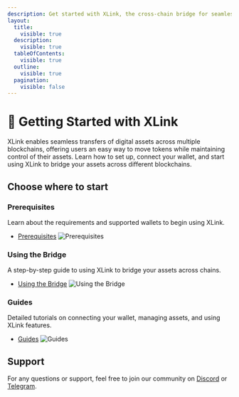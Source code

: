 ```yaml
---
description: Get started with XLink, the cross-chain bridge for seamless asset transfers.
layout:
  title:
    visible: true
  description:
    visible: true
  tableOfContents:
    visible: true
  outline:
    visible: true
  pagination:
    visible: false
---
```


# 🚀 Getting Started with XLink

XLink enables seamless transfers of digital assets across multiple blockchains, offering users an easy way to move tokens while maintaining control of their assets. Learn how to set up, connect your wallet, and start using XLink to bridge your assets across different blockchains.

## Choose where to start

<div class="card-container">

### Prerequisites
Learn about the requirements and supported wallets to begin using XLink.
- [Prerequisites](getting-started/prerequisites.md)
![Prerequisites](../.gitbook/assets/cards/prerequisites.png)

### Using the Bridge
A step-by-step guide to using XLink to bridge your assets across chains.
- [Using the Bridge](getting-started/using-the-bridge.md)
![Using the Bridge](../.gitbook/assets/cards/using-the-bridge.png)

### Guides
Detailed tutorials on connecting your wallet, managing assets, and using XLink features.
- [Guides](getting-started/guides/README.md)
![Guides](../.gitbook/assets/cards/guides.png)

</div>

## Support

For any questions or support, feel free to join our community on [Discord](https://discord.com/invite/xlink) or [Telegram](https://x.com/XLinkbtc).
